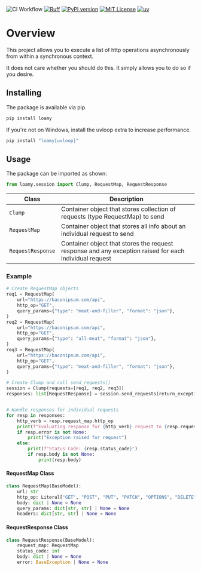 ![CI Workflow](https://github.com/fullerzz/zConcurrent/actions/workflows/ci.yml/badge.svg)
[![Ruff](https://img.shields.io/endpoint?url=https://raw.githubusercontent.com/astral-sh/ruff/main/assets/badge/v2.json)](https://github.com/astral-sh/ruff)
[![PyPI version](https://badge.fury.io/py/loamy.svg)](https://badge.fury.io/py/loamy)
[![MIT License](https://img.shields.io/badge/license-MIT-blue)](https://img.shields.io/badge/license-MIT-blue)
[![uv](https://img.shields.io/endpoint?url=https://raw.githubusercontent.com/astral-sh/uv/main/assets/badge/v0.json)](https://github.com/astral-sh/uv)

# Overview

This project allows you to execute a list of http operations asynchronously from within a synchronous context.

It does not care whether you should do this. It simply allows you to do so if you desire.

## Installing

The package is available via pip.

```bash
pip install loamy
```

If you're not on Windows, install the uvloop extra to increase performance.

```bash
pip install "loamy[uvloop]"
```

## Usage

The package can be imported as shown:

```python
from loamy.session import Clump, RequestMap, RequestResponse
```

| Class | Description|
| ----- | -----------|
| `Clump` | Container object that stores collection of requests (type RequestMap) to send |
| `RequestMap` | Container object that stores all info about an individual request to send |
| `RequestResponse` | Container object that stores the request response and any exception raised for each individual request |


### Example

```python
# Create RequestMap objects
req1 = RequestMap(
    url="https://baconipsum.com/api",
    http_op="GET",
    query_params={"type": "meat-and-filler", "format": "json"},
)
req2 = RequestMap(
    url="https://baconipsum.com/api",
    http_op="GET",
    query_params={"type": "all-meat", "format": "json"},
)
req3 = RequestMap(
    url="https://baconipsum.com/api",
    http_op="GET",
    query_params={"type": "meat-and-filler", "format": "json"},
)

# Create Clump and call send_requests()
session = Clump(requests=[req1, req2, req3])
responses: list[RequestResponse] = session.send_requests(return_exceptions=True)


# Handle responses for individual requests
for resp in responses:
    http_verb = resp.request_map.http_op
    print(f"Evaluating response for {http_verb} request to {resp.request_map.url}")
    if resp.error is not None:
        print("Exception raised for request")
    else:
        print(f"Status Code: {resp.status_code}")
        if resp.body is not None:
            print(resp.body)
```

#### RequestMap Class

```python
class RequestMap(BaseModel):
    url: str
    http_op: Literal["GET", "POST", "PUT", "PATCH", "OPTIONS", "DELETE"]
    body: dict | None = None
    query_params: dict[str, str] | None = None
    headers: dict[str, str] | None = None
```


#### RequestResponse Class

```python
class RequestResponse(BaseModel):
    request_map: RequestMap
    status_code: int
    body: dict | None = None
    error: BaseException | None = None
```
